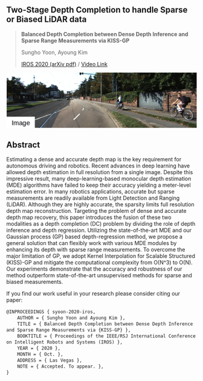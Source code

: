 ## Two-Stage Depth Completion to handle Sparse or Biased LiDAR data

> **Balanced Depth Completion between Dense Depth Inference and Sparse Range Measurements via KISS-GP**
>
> Sungho Yoon, Ayoung Kim
>
> [IROS 2020 (arXiv pdf)](https://arxiv.org/abs/2008.05158)  / [Video Link](https://www.youtube.com/watch?v=x8n0lvjvorg)

<p align="center">
  <img src="assets/teaser.gif" alt="example input output gif" width="600" />
</p>


## Abstract

Estimating a dense and accurate depth map is the key requirement for autonomous driving and robotics. Recent advances in deep learning have allowed depth estimation in full resolution from a single image. Despite this impressive result, many deep-learning-based monocular depth estimation (MDE) algorithms have failed to keep their accuracy yielding a meter-level estimation error. In many robotics applications, accurate but sparse measurements are readily available from Light Detection and Ranging (LiDAR). Although they are highly accurate, the sparsity limits full resolution depth map reconstruction. Targeting the problem of dense and accurate depth map recovery, this paper introduces the fusion of these two modalities as a depth completion (DC) problem by dividing the role of depth inference and depth regression. Utilizing the state-of-the-art MDE and our Gaussian process (GP) based depth-regression method, we propose a general solution that can flexibly work with various MDE modules by enhancing its depth with sparse range measurements. To overcome the major limitation of GP, we adopt Kernel Interpolation for Scalable Structured (KISS)-GP and mitigate the computational complexity from O(N^3) to O(N). Our experiments demonstrate that the accuracy and robustness of our method outperform state-of-the-art unsupervised methods for sparse and biased measurements.


If you find our work useful in your research please consider citing our paper:
```
@INPROCEEDINGS { syoon-2020-iros,
    AUTHOR = { Sungho Yoon and Ayoung Kim },
    TITLE = { Balanced Depth Completion between Dense Depth Inference and Sparse Range Measurements via {KISS-GP} },
    BOOKTITLE = { Proceedings of the IEEE/RSJ International Conference on Intelligent Robots and Systems (IROS) },
    YEAR = { 2020 },
    MONTH = { Oct. },
    ADDRESS = { Las Vegas },
    NOTE = { Accepted. To appear. },
}
```
